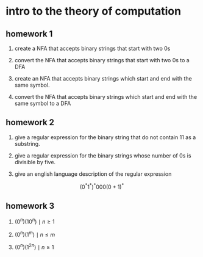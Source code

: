 # intro to the theory of computation

## homework 1

1.  create a NFA that accepts binary strings that start with two 0s

2.  convert the NFA that accepts binary strings that start with two 0s to a DFA

3.  create an NFA that accepts binary strings which start and end with the same symbol.

4.  convert the NFA that accepts binary strings which start and end with the same symbol to a DFA


## homework 2

1.  give a regular expression for the binary string that do not contain 11 as a substring.

2.  give a regular expression for the binary strings whose number of 0s is divisible by five.

3.  give an english language description of the regular expression 

$$ (0^{*}1^{*})^{*}000(0 + 1)^{*} $$

## homework 3

1.  ${(0^{n})(10^{n}) \mid n \geq 1}$

2.  ${(0^{n})(1^{m}) \mid n \leq m}$

3.  ${(0^{n})(1^{2n}) \mid n \geq 1}$







